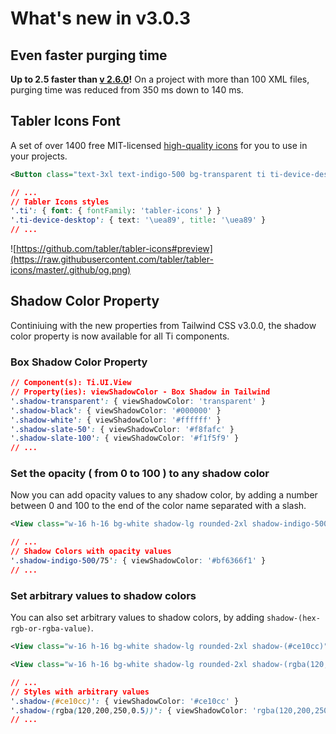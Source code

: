 # What's new in v3.0.3

## Even faster purging time
**Up to 2.5 faster than [v 2.6.0](https://github.com/macCesar/purgeTSS/blob/master/docs/whats-new/v2.6.0.md#reduced-purge-time)!** On a project with more than 100 XML files, purging time was reduced from 350 ms down to 140 ms.

## Tabler Icons Font
A set of over 1400 free MIT-licensed [high-quality icons](https://tabler-icons.io) for you to use in your projects.

```xml
<Button class="text-3xl text-indigo-500 bg-transparent ti ti-device-desktop" />
```

```css
// ...
// Tabler Icons styles
'.ti': { font: { fontFamily: 'tabler-icons' } }
'.ti-device-desktop': { text: '\uea89', title: '\uea89' }
// ...
```

![https://github.com/tabler/tabler-icons#preview](https://raw.githubusercontent.com/tabler/tabler-icons/master/.github/og.png)

## Shadow Color Property
Continiuing with the new properties from Tailwind CSS v3.0.0, the shadow color property is now available for all Ti components.

### Box Shadow Color Property
```css
// Component(s): Ti.UI.View
// Property(ies): viewShadowColor - Box Shadow in Tailwind
'.shadow-transparent': { viewShadowColor: 'transparent' }
'.shadow-black': { viewShadowColor: '#000000' }
'.shadow-white': { viewShadowColor: '#ffffff' }
'.shadow-slate-50': { viewShadowColor: '#f8fafc' }
'.shadow-slate-100': { viewShadowColor: '#f1f5f9' }
// ...
```

### Set the opacity ( from 0 to 100 ) to any shadow color
Now you can add opacity values to any shadow color, by adding a number between 0 and 100 to the end of the color name separated with a slash.

```xml
<View class="w-16 h-16 bg-white shadow-lg rounded-2xl shadow-indigo-500/75" />
```

```css
// ...
// Shadow Colors with opacity values
'.shadow-indigo-500/75': { viewShadowColor: '#bf6366f1' }
// ...
```

### Set arbitrary values to shadow colors
You can also set arbitrary values to shadow colors, by adding `shadow-(hex-rgb-or-rgba-value)`.

```xml
<View class="w-16 h-16 bg-white shadow-lg rounded-2xl shadow-(#ce10cc)" />

<View class="w-16 h-16 bg-white shadow-lg rounded-2xl shadow-(rgba(120,200,250,0.5))" />
```

```css
// ...
// Styles with arbitrary values
'.shadow-(#ce10cc)': { viewShadowColor: '#ce10cc' }
'.shadow-(rgba(120,200,250,0.5))': { viewShadowColor: 'rgba(120,200,250,0.5' }
// ...
```
